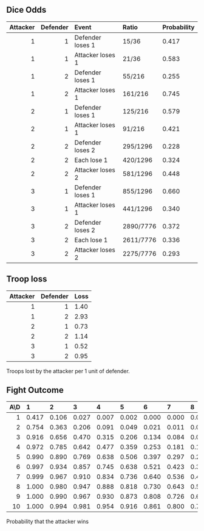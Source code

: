 ## Dice Odds

| Attacker | Defender | Event            | Ratio     | Probability |
|---------:|---------:|:-----------------|:----------|:------------|
|        1 |        1 | Defender loses 1 | 15/36     | 0.417       |
|        1 |        1 | Attacker loses 1 | 21/36     | 0.583       |
|        1 |        2 | Defender loses 1 | 55/216    | 0.255       |
|        1 |        2 | Attacker loses 1 | 161/216   | 0.745       |
|        2 |        1 | Defender loses 1 | 125/216   | 0.579       |
|        2 |        1 | Attacker loses 1 | 91/216    | 0.421       |
|        2 |        2 | Defender loses 2 | 295/1296  | 0.228       |
|        2 |        2 | Each lose 1      | 420/1296  | 0.324       |
|        2 |        2 | Attacker loses 2 | 581/1296  | 0.448       |
|        3 |        1 | Defender loses 1 | 855/1296  | 0.660       |
|        3 |        1 | Attacker loses 1 | 441/1296  | 0.340       |
|        3 |        2 | Defender loses 2 | 2890/7776 | 0.372       |
|        3 |        2 | Each lose 1      | 2611/7776 | 0.336       |
|        3 |        2 | Attacker loses 2 | 2275/7776 | 0.293       |

## Troop loss

| Attacker | Defender | Loss |
|---------:|---------:|:-----|
|        1 |        1 | 1.40 |
|        1 |        2 | 2.93 |
|        2 |        1 | 0.73 |
|        2 |        2 | 1.14 |
|        3 |        1 | 0.52 |
|        3 |        2 | 0.95 |
Troops lost by the attacker per 1 unit of defender.

## Fight Outcome

| A\D | 1     | 2     | 3     | 4     | 5     | 6     | 7     | 8     | 9     | 10    |
|----:|:------|:------|:------|:------|:------|:------|:------|:------|:------|:------|
|   1 | 0.417 | 0.106 | 0.027 | 0.007 | 0.002 | 0.000 | 0.000 | 0.000 | 0.000 | 0.000 |
|   2 | 0.754 | 0.363 | 0.206 | 0.091 | 0.049 | 0.021 | 0.011 | 0.005 | 0.003 | 0.001 |
|   3 | 0.916 | 0.656 | 0.470 | 0.315 | 0.206 | 0.134 | 0.084 | 0.054 | 0.033 | 0.021 |
|   4 | 0.972 | 0.785 | 0.642 | 0.477 | 0.359 | 0.253 | 0.181 | 0.123 | 0.086 | 0.057 |
|   5 | 0.990 | 0.890 | 0.769 | 0.638 | 0.506 | 0.397 | 0.297 | 0.224 | 0.162 | 0.118 |
|   6 | 0.997 | 0.934 | 0.857 | 0.745 | 0.638 | 0.521 | 0.423 | 0.329 | 0.258 | 0.193 |
|   7 | 0.999 | 0.967 | 0.910 | 0.834 | 0.736 | 0.640 | 0.536 | 0.446 | 0.357 | 0.287 |
|   8 | 1.000 | 0.980 | 0.947 | 0.888 | 0.818 | 0.730 | 0.643 | 0.547 | 0.464 | 0.380 |
|   9 | 1.000 | 0.990 | 0.967 | 0.930 | 0.873 | 0.808 | 0.726 | 0.646 | 0.558 | 0.480 |
|  10 | 1.000 | 0.994 | 0.981 | 0.954 | 0.916 | 0.861 | 0.800 | 0.724 | 0.650 | 0.568 |
Probability that the attacker wins
